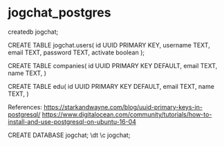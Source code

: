 # jogchat_postgres

createdb jogchat;

CREATE TABLE jogchat.users(
   id UUID PRIMARY KEY,
   username TEXT,
   email TEXT,
   password TEXT,
   activate boolean
);

CREATE TABLE companies(
   id UUID PRIMARY KEY DEFAULT,
   email TEXT,
   name TEXT,
)

CREATE TABLE edu(
   id UUID PRIMARY KEY DEFAULT,
   email TEXT,
   name TEXT,
)

References:
https://starkandwayne.com/blog/uuid-primary-keys-in-postgresql/
https://www.digitalocean.com/community/tutorials/how-to-install-and-use-postgresql-on-ubuntu-16-04

CREATE DATABASE jogchat;
\dt
\c jogchat;

